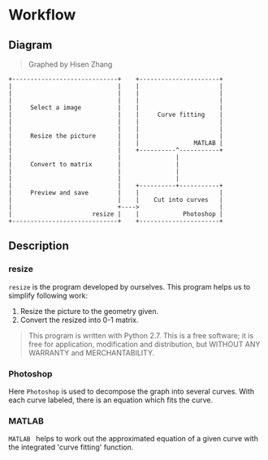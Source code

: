# Workflow
## Diagram

> Graphed by Hisen Zhang

```
+-----------------------------+    +----------------------+
|                             |    |                      |
|                             |    |                      |
|                             |    |                      |
|     Select a image          |    |                      |
|                             |    |     Curve fitting    |
|                             |    |                      |
|                             |    |                      |
|     Resize the picture      |    |                      |
|                             |    |               MATLAB |
|                             |    +----------^-----------+
|                             |               |
|     Convert to matrix       |               |
|                             |               |
|                             |               |
|                             |    +----------+-----------+
|     Preview and save        |    |                      |
|                             |    |    Cut into curves   |
|                             +---->                      |
|                      resize |    |            Photoshop |
+-----------------------------+    +----------------------+
```

## Description

### resize

`resize` is the program developed by ourselves. This program helps us to simplify following work:

1. Resize the picture to the geometry given. 
2. Convert the resized into 0-1 matrix. 

> This program is written with Python 2.7.  This is a free software; it is free for application, modification and distribution, but WITHOUT ANY WARRANTY and MERCHANTABILITY.

### Photoshop

Here `Photoshop` is used to decompose the graph into several curves. With each curve labeled, there is an equation which fits the curve.

### MATLAB

`MATLAB ` helps to work out the approximated equation of a given curve with the integrated 'curve fitting' function.